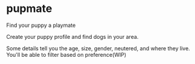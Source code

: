 # pupmate

Find your puppy a playmate

Create your puppy profile and find dogs in your area.

Some details tell you the age, size, gender, neutered, and where they live. You'll be able to filter based on preference(WIP)

